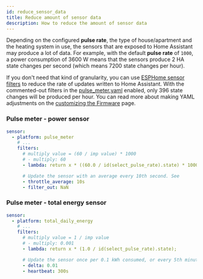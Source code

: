 ```yaml
---
id: reduce_sensor_data
title: Reduce amount of sensor data
description: How to reduce the amount of sensor data
---
```


Depending on the configured **pulse rate**, the type of house/apartment and the heating system in use, the sensors that are exposed to Home Assistant may produce a lot of data. For example, with the default **pulse rate** of `1000`, a power consumption of 3600 W means that the sensors produce 2 HA state changes per second (which means 7200 state changes per hour).

If you don't need that kind of granularity, you can use [ESPHome sensor filters][filters] to reduce the rate of updates written to Home Assistant. With the commented-out filters in the [pulse_meter.yaml][file] enabled, only 396 state changes will be produced per hour. You can read more about making YAML adjustments on the [customizing the Firmware](/docs/advanced/firmware_customization.mdx) page.

### Pulse meter - power sensor

```yaml title="components/pulse_meter.yaml"
sensor:
  - platform: pulse_meter
    # ...
    filters:
      # multiply value = (60 / imp value) * 1000
      # - multiply: 60
      - lambda: return x * ((60.0 / id(select_pulse_rate).state) * 1000.0);

      # Update the sensor with an average every 10th second. See
      - throttle_average: 10s
      - filter_out: NaN
```

### Pulse meter - total energy sensor

```yaml title="components/pulse_meter.yaml"
sensor:
  - platform: total_daily_energy
    # ...
    filters:
      # multiply value = 1 / imp value
      # - multiply: 0.001
      - lambda: return x * (1.0 / id(select_pulse_rate).state);

      # Update the sensor once per 0.1 kWh consumed, or every 5th minute, whichever happens sooner.
      - delta: 0.01
      - heartbeat: 300s
```

[filters]: https://esphome.io/components/sensor/index.html#sensor-filters
[file]: https://github.com/klaasnicolaas/home-assistant-glow/blob/main/components/pulse_meter.yaml#L73